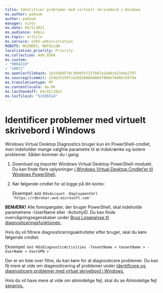 ```yaml
---
title: Identificer problemer med virtuelt skrivebord i Windows
ms.author: pebaum
author: pebaum
manager: scotv
ms.date: 04/5/2021
ms.audience: Admin
ms.topic: article
ms.service: o365-administration
ROBOTS: NOINDEX, NOFOLLOW
localization_priority: Priority
ms.collection: Adm_O364
ms.custom:
- "9004219"
- "10871"
ms.openlocfilehash: 1e55d9d579c389dfe731f887a2a08c6234de2787
ms.sourcegitcommit: 254b25150fa326628084d08479b0e7dd8b7d479a
ms.translationtype: MT
ms.contentlocale: da-DK
ms.lasthandoff: 04/05/2021
ms.locfileid: "51595514"
---
```

# <a name="identify-windows-virtual-desktop-issues"></a>Identificer problemer med virtuelt skrivebord i Windows

Windows Virtual Desktop Diagnostics bruger kun én PowerShell-cmdlet, men indeholder mange valgfrie parametre til at indskrænke og isolere problemer. Sådan kommer du i gang: 

1. Download og importér Windows Virtual Desktop PowerShell-modulet. Du kan finde flere oplysninger [i Windows Virtual Desktop Cmdlet'er til Windows PowerShell.](https://docs.microsoft.com/powershell/windows-virtual-desktop/overview)

1. Kør følgende cmdlet for at logge på din konto:
    
    Eksempel: `Add-RdsAccount -DeploymentUrl 'https://rdbroker.wvd.microsoft.com'`

**BEMÆRK!** Alle forespørgsler, der bruger PowerShell, skal indeholde parametrene -UserName eller -ActivityID. Du kan finde overvågningsegenskaber under [Brug Loganalyse til diagnosticeringsfunktionen.](https://go.microsoft.com/fwlink/?linkid=2126847)

Hvis du vil filtrere diagnosticeringsaktiviteter efter bruger, skal du køre følgende cmdlet:

Eksempel: `Get-RdsDiagnosticActivities -TenantName < tenantName > -UserName < UserUPN >`

Der er en liste over filtre, du kan køre for at diagnosticere problemer. Du kan få mere at vide om diagnosticering af problemer under [Identificere og diagnosticere problemer med virtuel skrivebord i Windows.](https://docs.microsoft.com/azure/virtual-desktop/diagnostics-role-service#diagnose-issues-with-powershell)

Hvis du vil have mere at vide om almindelige fejl, skal du se Almindelige fejl [senarios.](https://docs.microsoft.com/azure/virtual-desktop/diagnostics-role-service#common-error-scenarios)
